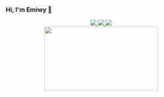 ### Hi, I'm Emiwy 👋

<div align="center">
  <a href="https://github.com/vn7n24fzkq/github-profile-summary-cards">
    <img src="https://github-profile-summary-cards.vercel.app/api/cards/profile-details?username=Sierrabaddie&theme=github" />
  </a>
  <a href="https://github.com/vn7n24fzkq/github-profile-summary-cards">
    <img src="https://github-profile-summary-cards.vercel.app/api/cards/stats?username=Sierrabaddie&theme=github" />
  </a>
  <a href="https://github.com/vn7n24fzkq/github-profile-summary-cards">
    <img src="https://github-profile-summary-cards.vercel.app/api/cards/repos-per-language?username=Sierrabaddie&theme=github" />
  </a>
</div>

<div align="center">
  <img src="https://github.com/miluluyo/photo_gallery/raw/master/maid.gif?raw=true" width="300" height="169" />
</div>
